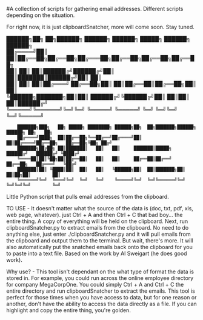 #A collection of scripts for gathering email addresses. Different scripts depending on the situation. 

For right now, it is just clipboardSnatcher, more will come soon.  Stay tuned.


  ██████╗██╗     ██╗██████╗ ██████╗  ██████╗  █████╗ ██████╗ ██████╗                            
 ██╔════╝██║     ██║██╔══██╗██╔══██╗██╔═══██╗██╔══██╗██╔══██╗██╔══██╗                           
 ██║     ██║     ██║██████╔╝██████╔╝██║   ██║███████║██████╔╝██║  ██║                           
 ██║     ██║     ██║██╔═══╝ ██╔══██╗██║   ██║██╔══██║██╔══██╗██║  ██║                           
 ╚██████╗███████╗██║██║     ██████╔╝╚██████╔╝██║  ██║██║  ██║██████╔╝                           
  ╚═════╝╚══════╝╚═╝╚═╝     ╚═════╝  ╚═════╝ ╚═╝  ╚═╝╚═╝  ╚═╝╚═════╝                            
                                                                                               
        ███████╗███╗   ██╗ █████╗ ████████╗ ██████╗██╗  ██╗███████╗██████╗    ██████╗ ██╗   ██╗
        ██╔════╝████╗  ██║██╔══██╗╚══██╔══╝██╔════╝██║  ██║██╔════╝██╔══██╗   ██╔══██╗╚██╗ ██╔╝
        ███████╗██╔██╗ ██║███████║   ██║   ██║     ███████║█████╗  ██████╔╝   ██████╔╝ ╚████╔╝ 
        ╚════██║██║╚██╗██║██╔══██║   ██║   ██║     ██╔══██║██╔══╝  ██╔══██╗   ██╔═══╝   ╚██╔╝  
        ███████║██║ ╚████║██║  ██║   ██║   ╚██████╗██║  ██║███████╗██║  ██║██╗██║        ██║   
        ╚══════╝╚═╝  ╚═══╝╚═╝  ╚═╝   ╚═╝    ╚═════╝╚═╝  ╚═╝╚══════╝╚═╝  ╚═╝╚═╝╚═╝        ╚═╝  

Little Python script that pulls email addresses from the clipboard.


TO USE - It doesn't matter what the source of the data is (doc, txt, pdf, xls, web page, whatever).
just Ctrl + A and then Ctrl + C that bad boy... the entire thing.  A copy of everything will be held on the clipboard. Next, run clipboardSnatcher.py to extract emails from the clipboard.  No need to do anything else, just enter ./clipboardSnatcher.py and it will pull emails from the clipboard and output them to the terminal.  But wait, there's more.  It will also automatically put the snatched emails back onto the clipboard for you to paste into a text file.  Based on the work by Al Sweigart (he does good work).

Why use? - This tool isn't dependant on the what type of format the data is stored in.  For example, you could run across the online employee directory for company MegaCorpOne.  You could simply Ctrl + A and Ctrl + C the entire directory and run clipboardSnatcher to extract the emails.  This tool is perfect for those times when you have access to data, but for one reason or another, don't have the ability to access the data directly as a file.  If you can highlight and copy the entire thing, you're golden.
